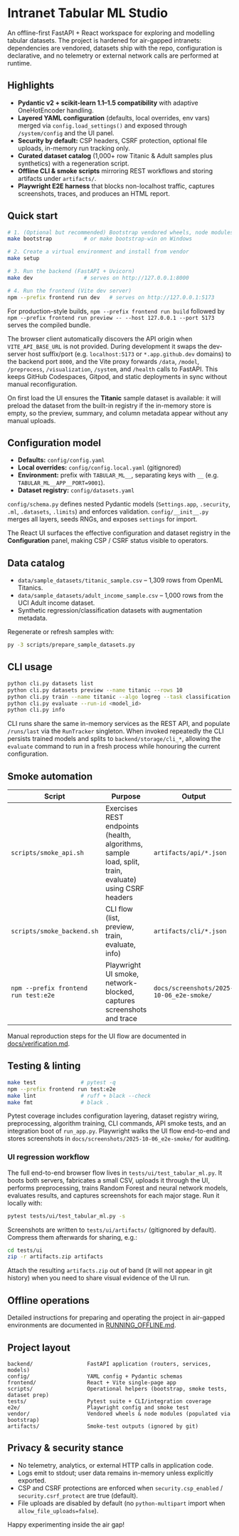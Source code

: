 # Intranet Tabular ML Studio

An offline-first FastAPI + React workspace for exploring and modelling tabular datasets. The project is hardened for air-gapped intranets: dependencies are vendored, datasets ship with the repo, configuration is declarative, and no telemetry or external network calls are performed at runtime.

## Highlights

- **Pydantic v2 + scikit-learn 1.1–1.5 compatibility** with adaptive OneHotEncoder handling.
- **Layered YAML configuration** (defaults, local overrides, env vars) merged via `config.load_settings()` and exposed through `/system/config` and the UI panel.
- **Security by default:** CSP headers, CSRF protection, optional file uploads, in-memory run tracking only.
- **Curated dataset catalog** (1,000+ row Titanic & Adult samples plus synthetics) with a regeneration script.
- **Offline CLI & smoke scripts** mirroring REST workflows and storing artifacts under `artifacts/`.
- **Playwright E2E harness** that blocks non-localhost traffic, captures screenshots, traces, and produces an HTML report.

## Quick start

```bash
# 1. (Optional but recommended) Bootstrap vendored wheels, node modules, and Playwright browsers
make bootstrap          # or make bootstrap-win on Windows

# 2. Create a virtual environment and install from vendor
make setup

# 3. Run the backend (FastAPI + Uvicorn)
make dev                # serves on http://127.0.0.1:8000

# 4. Run the frontend (Vite dev server)
npm --prefix frontend run dev   # serves on http://127.0.0.1:5173
```

For production-style builds, `npm --prefix frontend run build` followed by `npm --prefix frontend run preview -- --host 127.0.0.1 --port 5173` serves the compiled bundle.

The browser client automatically discovers the API origin when `VITE_API_BASE_URL` is not provided. During development it swaps the dev-server host suffix/port (e.g. `localhost:5173` or `*.app.github.dev` domains) to the backend port `8000`, and the Vite proxy forwards `/data`, `/model`, `/preprocess`, `/visualization`, `/system`, and `/health` calls to FastAPI. This keeps GitHub Codespaces, Gitpod, and static deployments in sync without manual reconfiguration.

On first load the UI ensures the **Titanic** sample dataset is available: it will preload the dataset from the built-in registry if the in-memory store is empty, so the preview, summary, and column metadata appear without any manual uploads.

## Configuration model

- **Defaults:** `config/config.yaml`
- **Local overrides:** `config/config.local.yaml` (gitignored)
- **Environment:** prefix with `TABULAR_ML__`, separating keys with `__` (e.g. `TABULAR_ML__APP__PORT=9001`).
- **Dataset registry:** `config/datasets.yaml`

`config/schema.py` defines nested Pydantic models (`Settings.app`, `.security`, `.ml`, `.datasets`, `.limits`) and enforces validation. `config/__init__.py` merges all layers, seeds RNGs, and exposes `settings` for import.

The React UI surfaces the effective configuration and dataset registry in the **Configuration** panel, making CSP / CSRF status visible to operators.

## Data catalog

- `data/sample_datasets/titanic_sample.csv` – 1,309 rows from OpenML Titanics.
- `data/sample_datasets/adult_income_sample.csv` – 1,000 rows from the UCI Adult income dataset.
- Synthetic regression/classification datasets with augmentation metadata.

Regenerate or refresh samples with:

```bash
py -3 scripts/prepare_sample_datasets.py
```

## CLI usage

```bash
python cli.py datasets list
python cli.py datasets preview --name titanic --rows 10
python cli.py train --name titanic --algo logreg --task classification
python cli.py evaluate --run-id <model_id>
python cli.py info
```

CLI runs share the same in-memory services as the REST API, and populate `/runs/last` via the `RunTracker` singleton.
When invoked repeatedly the CLI persists trained models and splits to `backend/storage/cli_*`, allowing the `evaluate` command to run in a fresh process while honouring the current configuration.

## Smoke automation

| Script | Purpose | Output |
|--------|---------|--------|
| `scripts/smoke_api.sh` | Exercises REST endpoints (health, algorithms, sample load, split, train, evaluate) using CSRF headers | `artifacts/api/*.json` |
| `scripts/smoke_backend.sh` | CLI flow (list, preview, train, evaluate, info) | `artifacts/cli/*.json` |
| `npm --prefix frontend run test:e2e` | Playwright UI smoke, network-blocked, captures screenshots and trace | `docs/screenshots/2025-10-06_e2e-smoke/` |

Manual reproduction steps for the UI flow are documented in [docs/verification.md](docs/verification.md).

## Testing & linting

```bash
make test              # pytest -q
npm --prefix frontend run test:e2e
make lint              # ruff + black --check
make fmt               # black .
```

Pytest coverage includes configuration layering, dataset registry wiring, preprocessing, algorithm training, CLI commands, API smoke tests, and an integration boot of `run_app.py`. Playwright walks the UI flow end-to-end and stores screenshots in `docs/screenshots/2025-10-06_e2e-smoke/` for auditing.

### UI regression workflow

The full end-to-end browser flow lives in `tests/ui/test_tabular_ml.py`. It boots both servers, fabricates a small CSV, uploads it through the UI, performs preprocessing, trains Random Forest and neural network models, evaluates results, and captures screenshots for each major stage. Run it locally with:

```bash
pytest tests/ui/test_tabular_ml.py -s
```

Screenshots are written to `tests/ui/artifacts/` (gitignored by default). Compress them afterwards for sharing, e.g.:

```bash
cd tests/ui
zip -r artifacts.zip artifacts
```

Attach the resulting `artifacts.zip` out of band (it will not appear in git history) when you need to share visual evidence of the UI run.


## Offline operations

Detailed instructions for preparing and operating the project in air-gapped environments are documented in [RUNNING_OFFLINE.md](RUNNING_OFFLINE.md).

## Project layout

```
backend/                 FastAPI application (routers, services, models)
config/                  YAML config + Pydantic schemas
frontend/                React + Vite single-page app
scripts/                 Operational helpers (bootstrap, smoke tests, dataset prep)
tests/                   Pytest suite + CLI/integration coverage
e2e/                     Playwright config and smoke test
vendor/                  Vendored wheels & node modules (populated via bootstrap)
artifacts/               Smoke-test outputs (ignored by git)
```

## Privacy & security stance

- No telemetry, analytics, or external HTTP calls in application code.
- Logs emit to stdout; user data remains in-memory unless explicitly exported.
- CSP and CSRF protections are enforced when `security.csp_enabled` / `security.csrf_protect` are true (default).
- File uploads are disabled by default (no `python-multipart` import when `allow_file_uploads=false`).

Happy experimenting inside the air gap!
